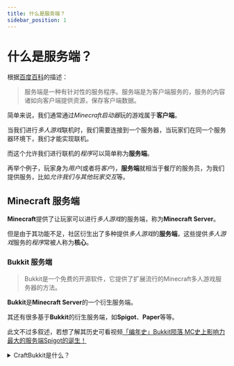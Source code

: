 ```yaml
---
title: 什么是服务端？
sidebar_position: 1
---
```


# 什么是服务端？

根据[百度百科](https://baike.baidu.com/item/%E6%9C%8D%E5%8A%A1%E7%AB%AF/6492316)的描述：

> 服务端是一种有针对性的服务程序。服务端是为客户端服务的，服务的内容诸如向客户端提供资源，保存客户端数据。

简单来说，我们通常通过*Minecraft启动器*玩的游戏属于**客户端**。

当我们进行*多人游戏*联机时，我们需要连接到一个服务器，当玩家们在同一个服务器环境下，我们才能实现联机。

而这个允许我们进行联机的*程序*可以简单称为**服务端**。

再举个例子，玩家身为*用户*(或者将*客户*)，**服务端**就相当于餐厅的服务员，为我们提供服务，比如*允许我们与其他玩家交互*等。

## Minecraft 服务端

**Minecraft**提供了让玩家可以进行*多人游戏*的服务端，称为**Minecraft Server**。

但是由于其功能不足，社区衍生出了多种提供*多人游戏*的**服务端**，这些提供*多人游戏*服务的*程序*常被人称为**核心**。

### Bukkit 服务端

> Bukkit是一个免费的开源软件，它提供了扩展流行的Minecraft多人游戏服务器的方法。

**Bukkit**是**Minecraft Server**的一个衍生服务端。

其还有很多基于**Bukkit**的衍生服务端，如**Spigot**、**Paper**等等。

此文不过多叙述，若想了解其历史可看视频[「编年史」Bukkit陨落 MC史上影响力最大的服务端Spigot的诞生！](https://www.bilibili.com/video/BV134411p7w5/)

<details>

  <summary>CraftBukkit是什么？</summary>

  准确来说，**Bukkit**不仅仅只是指一种**衍生服务端**(或者说**Bukkit Server**)，

  **Bukkit** 还可以指 **BukkitAPI**，面向开发者开发**Bukkit插件**的一套API。

  而**CraftBukkit**是对于**BukkitAPI**的具体实现，基于**Minecraft Server**，通过修改其代码封装成**BukkitAPI**供给开发者使用，同时可以是运行**Bukkit Server**的入口。

</details>